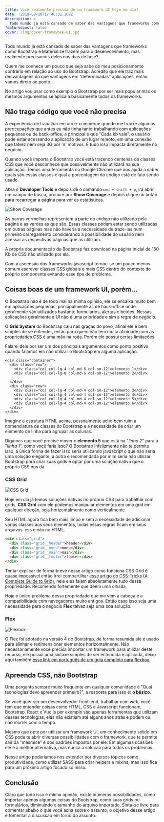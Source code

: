 ```yaml
---
title: Você realmente precisa de um framework UI hoje em dia?
date: '2018-08-10T17:40:32.169Z'
description: >-
  Todo mundo já está cansado de saber das vantagens que frameworks como Bootstrap e Materialize trazem para o desenvolvimento, mas realmente precisamos deles nos dias de hoje?
featuredpost: false
cover: /img/cover-framework-ui.jpg
---
```


Todo mundo já está cansado de saber das vantagens que frameworks como Bootstrap e Materialize trazem para o desenvolvimento, mas realmente precisamos deles nos dias de hoje? 

Quem me conhece um pouco que seja sabe do meu posicionamento contrário em relação ao uso do Bootstrap. Acredito que ele traz mais desvantagens do que vantagens em “determinadas” aplicações, então vamos direto ao ponto. 

No artigo vou usar como exemplo o Bootstrap por ser mais popular mas os mesmos argumentos se aplica a basicamente todos os frameworks.

## Não traga código que você não precisa

A experiência de trabalhar em um e-commerce grande me trouxe algumas preocupações que antes eu não tinha tanto trabalhando com aplicações pequenas ou de back-office, a principal é que "Cada kb vale", o usuário pode estar acessando a aplicação de um lugar remoto, em uma conexão que talvez nem seja 3G por 'n' motivos. E tudo isso impacta diretamente no negócio.

Quando você importa o Bootstrap você está trazendo centenas de classes CSS que você desconhece que possivelmente não utilizará na sua aplicação. Temos uma ferramenta no Google Chrome que nos ajuda a saber quais são essas classes e qual a porcentagem do código está de fato sendo usado.

Abra o **Developer Tools** e depois dê o comando `cmd + shift + p`, irá abrir um campo de busca, procure por **Show Coverage** e depois clique no botão para recarregar a página para ver as estatísticas.

![Show Coverage](/img/ezgif-2-c139cc6ebfd4.gif)

As barras vermelhas representam a parte do código não utilizado pela pagina e as verdes as que são. Essas classes podem estar sendo utilizadas em outras páginas mas não haveria a necessidade de traze-las num primeiro carregamento considerando a possibilidade do usuário nem acessar as respectivas páginas que as utilizam. 

A própria documentação do Bootstrap faz download na página inicial de 150 Kb de CSS não utilizado por ela.

Com a ascensão dos frameworks javascript tornou-se um pouco menos comum escrever classes CSS globais e mais CSS dentro do contexto do próprio componente evitando esse tipo de problema.

## Coisas boas de um framework UI, porém...

O Bootstrap não é de todo mal na minha opinião, ele se encaixa muito bem em aplicações pequenas, principalmente as de back-office onde geralmente são utilizados bastante formulários, alertas e botões. Nessas aplicações geralmente a UI não é uma prioridade e sim a regra de negócio.

O **Grid System** do Bootstrap caiu nas graças do povo, afinal ele é bem simples de se entender, então para quem não tem muita afinidade com as propriedades CSS é uma mão na roda. Porém ele possui certas limitações.

Falarei dele por ser um dos principais argumentos como ponto positivo quando falamos em não utilizar o Bootstrap em alguma aplicação.

```html{5,10}
<div class="container">
  <div class="row">
    <div class="col col-lg-4 col-md-6 col-sm-12">elemento 1</div>
    <div class="col col-lg-8 col-md-6 col-sm-12">elemento 2</div>
      
  </div>
  <div class="row">
    <div class="col col-lg-4 col-md-4 col-sm-12">elemento 3</div>
    <div class="col col-lg-4 col-md-4 col-sm-12">elemento 4</div>
    <div class="col col-lg-4 col-md-4 col-sm-12">elemento 5</div>
    <div class="col col-lg-4 col-md-4 col-sm-12">elemento 6</div>
  </div>
</div>
```

Imagine a estrutura HTML acima, pessoalmente acho bem ruim a nomenclatura de classes do Bootstrap e a necessidade de criar um elemento de linha para agrupar as colunas. 

Digamos que você precise mover o **elemento 5** que está na "*linha 2*" para a "*linha 1*", como você faria isso? O Bootstrap infelizmente não te permite isso, a única forma de fazer isso seria utilizando javascript o que não seria uma solução elegante, a outra e recomendada por mim seria não utilizar Bootstrap para criar suas grids e optar por uma solução nativa que o próprio CSS nos dá.

### CSS Grid

![CSS Grid](/img/cssgrid.png)

Hoje em dia já temos soluções nativas no próprio CSS para trabalhar com grids, **CSS Grid** com ele podemos manipular elementos em uma grid em qualquer direção, seja horizontalmente como verticalmente. 

Seu HTML agora fica bem mais limpo e sem a necessidade de adicionar varias classes aos seus elementos, todas essas regras ficam em seus arquivos .css e não no HTML.

```html
<div class="grid">
  <div class="grid__header">header</div>
  <div class="grid__menu">menu</div>
  <div class="grid__main">main</div>
  <div class="grid__footer">footer</div>
</div>
```

Tentar explicar de forma breve nesse artigo como funciona CSS Grid é quase impossível então irrei compartilhar [esse artigo do CSS-Tricks (A Complete Guide to Grid)](https://css-tricks.com/snippets/css/complete-guide-grid/), nele eles falam absolutamente tudo dessa propriedade. Recomendo fortemente que deem uma olhada.

Hoje o único problema dessa propriedade que me vem a cabeça é a compatibilidade com navegadores muito antigos. Então caso isso seja uma necessidade para o negocio **Flex** talvez seja uma boa solução.

### Flex

![Flexbox](/img/flexbox-css.png)

O Flex foi adotado na versão 4 do Bootstrap, de forma resumida ele é usado para alinhar e redimensionar elementos horizontalmente. Não necessariamente você precisa importar um framework para utilizar deste recurso, ele possui uma sintaxe simples de ser entendida e aplicada, deixo aqui também [esse link em português de um guia completo para flexbox](https://origamid.com/projetos/flexbox-guia-completo/).

## Apreenda CSS, não Bootstrap

Uma pergunta sempre muito frequente em qualquer comunidade é "Qual tecnologias devo apreender primeiro?", a resposta para isso é: **o básico**. 

Se você quer ser um desenvolvedor front-end, trabalhar com web, você tem que entender coisas como HTML, CSS e Javascript funcionam, Bootstrap, React e Vue.js por exemplo são apenas ferramentas que utilizam dessas tecnologias, elas não existiam até alguns anos atrás e podem ou não morrer com o tempo. 

Mesmo que opte por utilizar um framework UI, um conhecimento sólido em CSS pode te abrir diversas possibilidades com o framework, que te permite sair da "mesmice" e dos padrões impostos por ele. Em algumas ocasiões ele é a melhor alternativa, mas nunca a solução para todos os problemas. 

Nesse artigo poderíamos nos estender por diversos tópicos como produtividade, como utilizar SASS para criar helpers e mixins, mas isso fica para um próximo artigo focado só nisso.

## Conclusão

Claro que tudo isso é minha opinião, existe inúmeras possibilidades, como importar apenas algumas coisas do Bootstrap, como suas grids ou formulários, diminuindo o tamanho do arquivo importado. Sinta-se livre para comentar abaixo o que você acha sobre o assunto, o objetivo desse artigo é fomentar a discussão em torno do assunto.